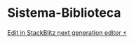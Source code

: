 # Sistema-Biblioteca

[Edit in StackBlitz next generation editor ⚡️](https://stackblitz.com/~/github.com/Henry-Tercero-MH/Sistema-Biblioteca)